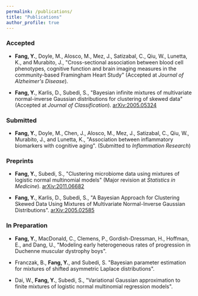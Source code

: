 ```yaml
---
permalink: /publications/
title: "Publications"
author_profile: true
---
```


### Accepted

* **Fang, Y.**, Doyle, M., Alosco, M., Mez, J., Satizabal, C., Qiu, W., Lunetta, K., and Murabito, J., "Cross-sectional association between blood cell phenotypes, cognitive function and brain imaging measures in the community-based Framingham Heart Study" (Accepted at *Journal of Alzheimer's Disease*).

* **Fang, Y.**, Karlis, D., Subedi, S., "Bayesian infinite mixtures of multivariate normal-inverse Gaussian distributions for clustering of skewed data" (Accepted at *Journal of Classification*). [arXiv:2005.05324](https://arxiv.org/abs/2005.05324)


### Submitted

* **Fang, Y.**, Doyle, M., Chen, J., Alosco, M., Mez, J., Satizabal, C., Qiu, W., Murabito, J., and Lunetta, K., "Association between inflammatory biomarkers with cognitive aging". (Submitted to *Inflammation Research*)

### Preprints

* **Fang, Y.**, Subedi, S., "Clustering microbiome data using mixtures of logistic normal multinomial models" (Major revision at *Statistics in Medicine*). [arXiv:2011.06682](https://arxiv.org/abs/2011.06682)


* **Fang, Y.**, Karlis, D., Subedi, S., "A Bayesian Approach for Clustering Skewed Data Using Mixtures of Multivariate Normal-Inverse Gaussian Distributions". [arXiv:2005.02585](https://arxiv.org/abs/2005.02585)


### In Preparation 

* **Fang, Y.**, MacDonald, C., Clemens, P., Gordish-Dressman, H., Hoffman, E., and Dang, U., "Modeling early heterogeneous rates of progression in Duchenne muscular dystrophy boys".

* Franczak, B., **Fang, Y.**, and Subedi, S. "Bayesian parameter estimation for mixtures of shifted asymmetric Laplace distributions".

* Dai, W., **Fang, Y.**, Subedi, S., "Variational Gaussian approximation to finite mixtures of logistic normal multinomial regression models".
